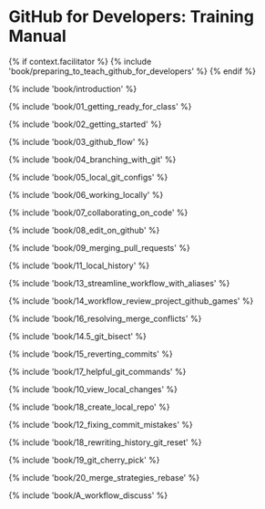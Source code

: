 # GitHub for Developers: Training Manual

{% if context.facilitator %}
{% include 'book/preparing_to_teach_github_for_developers' %}
{% endif %}

{% include 'book/introduction' %}

{% include 'book/01_getting_ready_for_class' %}

{% include 'book/02_getting_started' %}

{% include 'book/03_github_flow' %}

{% include 'book/04_branching_with_git' %}

{% include 'book/05_local_git_configs' %}

{% include 'book/06_working_locally' %}

{% include 'book/07_collaborating_on_code' %}

{% include 'book/08_edit_on_github' %}

{% include 'book/09_merging_pull_requests' %}

{% include 'book/11_local_history' %}

{% include 'book/13_streamline_workflow_with_aliases' %}

{% include 'book/14_workflow_review_project_github_games' %}

{% include 'book/16_resolving_merge_conflicts' %}

{% include 'book/14.5_git_bisect' %}

{% include 'book/15_reverting_commits' %}

{% include 'book/17_helpful_git_commands' %}

{% include 'book/10_view_local_changes' %}

{% include 'book/18_create_local_repo' %}

{% include 'book/12_fixing_commit_mistakes' %}

{% include 'book/18_rewriting_history_git_reset' %}

{% include 'book/19_git_cherry_pick' %}

{% include 'book/20_merge_strategies_rebase' %}

{% include 'book/A_workflow_discuss' %}
